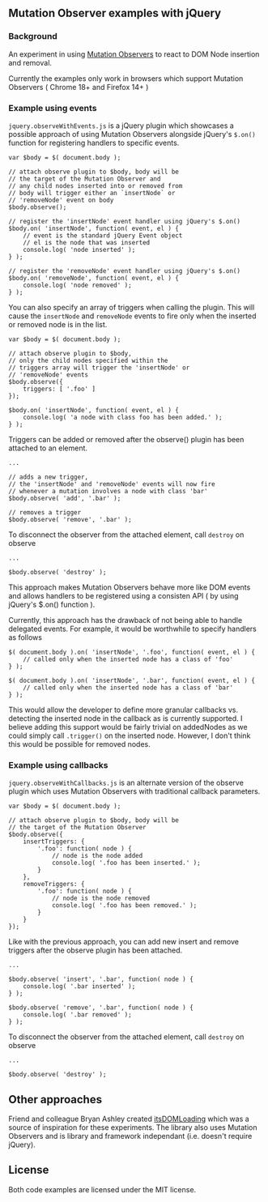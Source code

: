 ## Mutation Observer examples with jQuery

### Background

An experiment in using [Mutation Observers](https://developer.mozilla.org/en-US/docs/Web/API/MutationObserver) to react to DOM Node insertion and removal.

Currently the examples only work in browsers which support Mutation Observers ( Chrome 18+ and Firefox 14+ )

### Example using events

`jquery.observeWithEvents.js` is a jQuery plugin which showcases a possible approach of using Mutation Observers alongside jQuery's `$.on()` function for registering handlers to specific events.

	var $body = $( document.body );

	// attach observe plugin to $body, body will be 
	// the target of the Mutation Observer and
	// any child nodes inserted into or removed from
	// body will trigger either an `insertNode` or 
	// 'removeNode' event on body
	$body.observe();

	// register the 'insertNode' event handler using jQuery's $.on()
	$body.on( 'insertNode', function( event, el ) {
		// event is the standard jQuery Event object
		// el is the node that was inserted
		console.log( 'node inserted' );
	} );

	// register the 'removeNode' event handler using jQuery's $.on()
	$body.on( 'removeNode', function( event, el ) {
		console.log( 'node removed' );
	} );

You can also specify an array of triggers when calling the plugin. This will cause the `insertNode` and `removeNode` events to fire only when the inserted or removed node is in the list.

	var $body = $( document.body );

	// attach observe plugin to $body,
	// only the child nodes specified within the
	// triggers array will trigger the 'insertNode' or
	// 'removeNode' events
	$body.observe({
		triggers: [ '.foo' ]
	});

	$body.on( 'insertNode', function( event, el ) {
		console.log( 'a node with class foo has been added.' );
	} );

Triggers can be added or removed after the observe() plugin has been attached to an element.

	...
	
	// adds a new trigger,
	// the 'insertNode' and 'removeNode' events will now fire
	// whenever a mutation involves a node with class 'bar'
	$body.observe( 'add', '.bar' );

	// removes a trigger
	$body.observe( 'remove', '.bar' );

To disconnect the observer from the attached element, call `destroy` on observe

	...

	$body.observe( 'destroy' );


This approach makes Mutation Observers behave more like DOM events and allows handlers to be registered using a consisten API ( by using jQuery's $.on() function ).

Currently, this approach has the drawback of not being able to handle delegated events. For example, it would be worthwhile to specify handlers as follows

	$( document.body ).on( 'insertNode', '.foo', function( event, el ) {
		// called only when the inserted node has a class of 'foo'
	} );

	$( document.body ).on( 'insertNode', '.bar', function( event, el ) {
		// called only when the inserted node has a class of 'bar'
	} );

This would allow the developer to define more granular callbacks vs. detecting the inserted node in the callback as is currently supported. I believe adding this support would be fairly trivial on addedNodes as we could simply call `.trigger()` on the inserted node. However, I don't think this would be possible for removed nodes.

### Example using callbacks

`jquery.observeWithCallbacks.js` is an alternate version of the observe plugin which uses Mutation Observers with traditional callback parameters.

	var $body = $( document.body );

	// attach observe plugin to $body, body will be 
	// the target of the Mutation Observer
	$body.observe({
		insertTriggers: {
			'.foo': function( node ) {
				// node is the node added
				console.log( '.foo has been inserted.' );
			}
		},
		removeTriggers: {
			'.foo': function( node ) {
				// node is the node removed
				console.log( '.foo has been removed.' );
			}
		}
	});

Like with the previous approach, you can add new insert and remove triggers after the observe plugin has been attached.

	...

	$body.observe( 'insert', '.bar', function( node ) {
		console.log( '.bar inserted' );
	} );

	$body.observe( 'remove', '.bar', function( node ) {
		console.log( '.bar removed' );
	} );

To disconnect the observer from the attached element, call `destroy` on observe

	...

	$body.observe( 'destroy' );

## Other approaches

Friend and colleague Bryan Ashley created [itsDOMLoading](https://github.com/bryanashley/itsDOMLoading) which was a source of inspiration for these experiments. The library also uses Mutation Observers and is library and framework independant (i.e. doesn't require jQuery).

## License

Both code examples are licensed under the MIT license.
